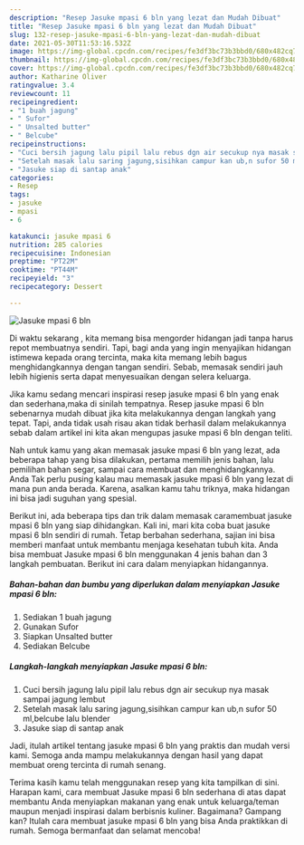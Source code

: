 ```yaml
---
description: "Resep Jasuke mpasi 6 bln yang lezat dan Mudah Dibuat"
title: "Resep Jasuke mpasi 6 bln yang lezat dan Mudah Dibuat"
slug: 132-resep-jasuke-mpasi-6-bln-yang-lezat-dan-mudah-dibuat
date: 2021-05-30T11:53:16.532Z
image: https://img-global.cpcdn.com/recipes/fe3df3bc73b3bbd0/680x482cq70/jasuke-mpasi-6-bln-foto-resep-utama.jpg
thumbnail: https://img-global.cpcdn.com/recipes/fe3df3bc73b3bbd0/680x482cq70/jasuke-mpasi-6-bln-foto-resep-utama.jpg
cover: https://img-global.cpcdn.com/recipes/fe3df3bc73b3bbd0/680x482cq70/jasuke-mpasi-6-bln-foto-resep-utama.jpg
author: Katharine Oliver
ratingvalue: 3.4
reviewcount: 11
recipeingredient:
- "1 buah jagung"
- " Sufor"
- " Unsalted butter"
- " Belcube"
recipeinstructions:
- "Cuci bersih jagung lalu pipil lalu rebus dgn air secukup nya masak sampai jagung lembut"
- "Setelah masak lalu saring jagung,sisihkan campur kan ub,n sufor 50 ml,belcube lalu blender"
- "Jasuke siap di santap anak"
categories:
- Resep
tags:
- jasuke
- mpasi
- 6

katakunci: jasuke mpasi 6 
nutrition: 285 calories
recipecuisine: Indonesian
preptime: "PT22M"
cooktime: "PT44M"
recipeyield: "3"
recipecategory: Dessert

---
```



![Jasuke mpasi 6 bln](https://img-global.cpcdn.com/recipes/fe3df3bc73b3bbd0/680x482cq70/jasuke-mpasi-6-bln-foto-resep-utama.jpg)

Di waktu  sekarang , kita memang bisa mengorder hidangan jadi tanpa harus repot membuatnya sendiri. Tapi, bagi anda yang ingin menyajikan hidangan istimewa kepada orang tercinta, maka kita memang lebih bagus menghidangkannya dengan tangan sendiri. Sebab, memasak sendiri jauh lebih higienis serta dapat menyesuaikan dengan selera keluarga.

Jika kamu sedang mencari inspirasi resep jasuke mpasi 6 bln yang enak dan sederhana,maka di sinilah tempatnya. Resep jasuke mpasi 6 bln  sebenarnya mudah dibuat jika kita melakukannya dengan langkah yang tepat. Tapi, anda tidak usah risau akan tidak berhasil dalam melakukannya 
sebab dalam artikel ini kita akan mengupas jasuke mpasi 6 bln dengan teliti.  



Nah untuk kamu yang akan memasak jasuke mpasi 6 bln yang lezat, ada beberapa tahap yang bisa dilakukan, pertama memilih jenis bahan, lalu pemilihan bahan segar, sampai cara membuat dan menghidangkannya. Anda Tak perlu pusing kalau mau memasak jasuke mpasi 6 bln yang lezat di mana pun anda berada. Karena, asalkan kamu  tahu triknya, maka hidangan ini bisa jadi suguhan yang spesial.

Berikut ini, ada beberapa tips dan trik dalam memasak caramembuat jasuke mpasi 6 bln yang siap dihidangkan. Kali ini, mari kita coba buat jasuke mpasi 6 bln sendiri di rumah. Tetap berbahan sederhana, sajian ini bisa memberi manfaat untuk membantu menjaga kesehatan tubuh kita. Anda bisa membuat Jasuke mpasi 6 bln menggunakan 4 jenis bahan dan 3 langkah pembuatan. Berikut ini cara dalam menyiapkan hidangannya.

<!--inarticleads1-->

##### Bahan-bahan dan bumbu yang diperlukan dalam menyiapkan Jasuke mpasi 6 bln:

1. Sediakan 1 buah jagung
1. Gunakan  Sufor
1. Siapkan  Unsalted butter
1. Sediakan  Belcube




<!--inarticleads2-->

##### Langkah-langkah menyiapkan Jasuke mpasi 6 bln:

1. Cuci bersih jagung lalu pipil lalu rebus dgn air secukup nya masak sampai jagung lembut
1. Setelah masak lalu saring jagung,sisihkan campur kan ub,n sufor 50 ml,belcube lalu blender
1. Jasuke siap di santap anak




Jadi, itulah artikel tentang  jasuke mpasi 6 bln  yang praktis dan mudah versi kami. Semoga anda mampu melakukannya dengan hasil yang dapat membuat oreng tercinta di rumah senang. 

Terima kasih kamu telah menggunakan resep yang kita tampilkan di sini. Harapan kami, cara membuat  Jasuke mpasi 6 bln sederhana di atas dapat membantu Anda menyiapkan makanan yang enak untuk keluarga/teman maupun menjadi inspirasi dalam berbisnis kuliner. Bagaimana? Gampang kan? Itulah cara membuat jasuke mpasi 6 bln yang bisa Anda praktikkan di rumah. Semoga bermanfaat dan selamat mencoba!

